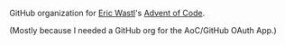 GitHub organization for [Eric Wastl](http://was.tl/)'s [Advent of Code](https://adventofcode.com/).

(Mostly because I needed a GitHub org for the AoC/GitHub OAuth App.)
